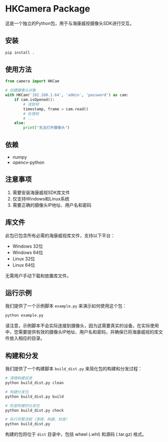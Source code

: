 # HKCamera Package

这是一个独立的Python包，用于与海康威视摄像头SDK进行交互。

## 安装

```bash
pip install .
```

## 使用方法

```python
from camera import HKCam

# 创建摄像头对象
with HKCam('192.168.1.64', 'admin', 'password') as cam:
    if cam.isOpened():
        # 读取帧
        timestamp, frame = cam.read()
        # 处理帧
        # ...
    else:
        print("无法打开摄像头")
```

## 依赖

- numpy
- opencv-python

## 注意事项

1. 需要安装海康威视SDK库文件
2. 仅支持Windows和Linux系统
3. 需要正确的摄像头IP地址、用户名和密码

## 库文件

此包已包含所有必需的海康威视库文件，支持以下平台：

- Windows 32位
- Windows 64位
- Linux 32位
- Linux 64位

无需用户手动下载和放置库文件。

## 运行示例

我们提供了一个示例脚本 `example.py` 来演示如何使用这个包：

```bash
python example.py
```

请注意，示例脚本不会实际连接到摄像头，因为这需要真实的设备。在实际使用中，您需要提供有效的摄像头IP地址、用户名和密码，并确保已将海康威视的库文件放入相应的目录。

## 构建和分发

我们提供了一个构建脚本 `build_dist.py` 来简化包的构建和分发过程：

```bash
# 清理构建目录
python build_dist.py clean

# 构建分发包
python build_dist.py build

# 检查构建的分发包
python build_dist.py check

# 执行完整流程（清理、构建、检查）
python build_dist.py
```

构建的包将位于 `dist` 目录中，包括 wheel (.whl) 和源码 (.tar.gz) 格式。